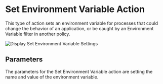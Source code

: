 [title]: # (Set Environment Variable)
[tags]: # (action)
[priority]: # (3)
# Set Environment Variable Action

This type of action sets an environment variable for processes that could change the behavior of an  application, or be caught by an Environment Variable filter in another policy.

![Display Set Environment Variable Settings](images/env-var.png "Display Set Environment Variable Settings")

## Parameters

The parameters for the Set Environment Variable action are setting the name and value of the environment variable.
